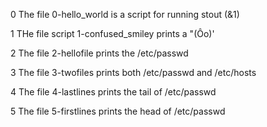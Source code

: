 0 The file 0-hello_world is a script for running stout (&1) 

1 THe file script 1-confused_smiley prints a "(Ôo)'

2 The file 2-hellofile prints the /etc/passwd

3 The file 3-twofiles prints both /etc/passwd and /etc/hosts

4 The file 4-lastlines prints the tail of /etc/passwd

5 The file 5-firstlines prints the head of /etc/passwd
